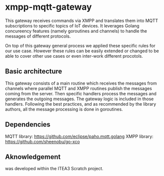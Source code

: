 # xmpp-mqtt-gateway

This gateway receives commands via XMPP and translates them into MQTT subscriptions to specific topics of IoT devices. It leverages Golang concureency features (namely goroutines and channels) to handle the messages of different protocols.

On top of this gateway general process we applied these specific rules for our use case. However these rules can be easily extended or changed to be able to cover other use cases or even inter-work different procotols. 

## Basic architecture
This gateway consists of a main routine which receives the messages from channels where parallel MQTT and XMPP routines publish the messages coming from the server. Then specific handlers process the messages and generates the outgoing messages. The gateway logic is included in those handlers. Following the best practices, and as recommended by the library authors, all the message processing is done in goroutines. 

## Dependencies
MQTT library: https://github.com/eclipse/paho.mqtt.golang
XMPP library: https://github.com/sheenobu/go-xco
## Aknowledgement

was developed within the ITEA3 Scratch project.

